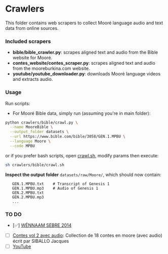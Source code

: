 # Crawlers
This folder contains web scrapers to collect Mooré language audio and text data from online sources.

### Included scrapers
- **bible/bible_crawler.py**: scrapes aligned text and audio from the Bible website for Mooré.
- **contes_website/contes_scraper.py**: scrapes aligned text and audio from the mooreburkina.com website.
- **youtube/youtube_downloader.py**: downloads Mooré language videos and extracts audio.


### Usage
Run scripts:
- For Mooré Bible data, simply run (assuming you're in main folder):
```bash
python crawlers/bible/crawl.py \
  --name MooreBible \
  --output_folder datasets \
  --url https://www.bible.com/bible/3058/GEN.1.MPBU \
  --language Moore \
  --code MPBU
```
or if you prefer bash scripts, open [crawl.sh](./bible/crawl.sh), modify params then execute:
```bash
sh crawlers/bible/crawl.sh
```

**Inspect the output folder** `datasets/raw/Moore/`, which should now contain:
```
   GEN.1.MPBU.txt    # Transcript of Genesis 1
   GEN.1.MPBU.mp3    # Audio of Genesis 1
   GEN.2.MPBU.txt
   GEN.2.MPBU.mp3
   ...
```

### TO DO
- [✅] [WẼNNAAM SEBRE 2014](https://www.bible.com/bible/3058/GEN.1.MPBU)
- [ ] [Contes vol 2 avec audio](https://mooreburkina.com/fr/contes-et-proverbes-en-moor%C3%A9/contes-en-moor%C3%A9): Collection de 18 contes en moore (avec audio) écrit par SIBALLO Jacques
- [ ] [YouTube](#)
